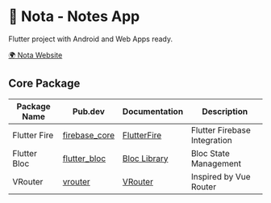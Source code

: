 # 📒 Nota - Notes App

Flutter project with Android and Web Apps ready.

[🌍 Nota Website](https://nota-71534.web.app/)

## Core Package

| Package Name | Pub.dev                                                 | Documentation                                | Description                  |
| ------------ | ------------------------------------------------------- | -------------------------------------------- | ---------------------------- |
| Flutter Fire | [firebase_core](https://pub.dev/packages/firebase_core) | [FlutterFire](https://firebase.flutter.dev/) | Flutter Firebase Integration |
| Flutter Bloc | [flutter_bloc](https://pub.dev/packages/flutter_bloc)   | [Bloc Library](https://bloclibrary.dev/#/)   | Bloc State Management        |
| VRouter      | [vrouter](https://pub.dev/packages/vrouter)             | [VRouter](https://vrouter.dev/)              | Inspired by Vue Router       |
